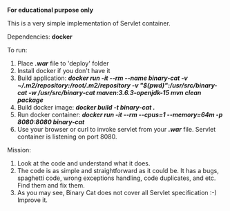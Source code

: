 **For educational purpose only**

This is a very simple implementation of Servlet container.

Dependencies: **docker**

To run:
1. Place ***.war*** file to 'deploy' folder
1. Install docker if you don't have it
1. Build application: ***docker run -it --rm --name binary-cat -v ~/.m2/repository:/root/.m2/repository -v "$(pwd)":/usr/src/binary-cat -w /usr/src/binary-cat maven:3.6.3-openjdk-15 mvn clean package***
1. Build docker image: ***docker build -t binary-cat .*** 
1. Run docker container: ***docker run -it --rm --cpus=1 --memory=64m -p 8080:8080 binary-cat***
1. Use your browser or curl to invoke servlet from your ***.war*** file. Servlet container is listening on port 8080. 

Mission:
1. Look at the code and understand what it does.
1. The code is as simple and straightforward as it could be. It has a bugs, spaghetti code, wrong exceptions handling, code duplicates, and etc. Find them and fix them.
1. As you may see, Binary Cat does not cover all Servlet specification :-) Improve it.